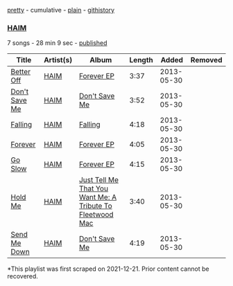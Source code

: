 [pretty](/playlists/pretty/5hINCaYWvVwzzLmhh4y11x.md) - cumulative - [plain](/playlists/plain/5hINCaYWvVwzzLmhh4y11x) - [githistory](https://github.githistory.xyz/mackorone/spotify-playlist-archive/blob/main/playlists/plain/5hINCaYWvVwzzLmhh4y11x)

### [HAIM](https://open.spotify.com/playlist/5hINCaYWvVwzzLmhh4y11x)

> 

7 songs - 28 min 9 sec - [published](https://open.spotify.com/playlist/0kEKPXp1QbP3JIoLaqcTs4)

| Title | Artist(s) | Album | Length | Added | Removed |
|---|---|---|---|---|---|
| [Better Off](https://open.spotify.com/track/4dZbVEEeXkcC6uWDEj9mHx) | [HAIM](https://open.spotify.com/artist/4Ui2kfOqGujY81UcPrb5KE) | [Forever EP](https://open.spotify.com/album/5YixEsuB5itX9HSFenTQla) | 3:37 | 2013-05-30 |  |
| [Don't Save Me](https://open.spotify.com/track/6hzUhWGMBWKntf3kcv0oGu) | [HAIM](https://open.spotify.com/artist/4Ui2kfOqGujY81UcPrb5KE) | [Don't Save Me](https://open.spotify.com/album/3VnYkmazYZjTVms2GHSPBd) | 3:52 | 2013-05-30 |  |
| [Falling](https://open.spotify.com/track/1PchfarnjfYIwLhMtzyoa6) | [HAIM](https://open.spotify.com/artist/4Ui2kfOqGujY81UcPrb5KE) | [Falling](https://open.spotify.com/album/0K6gtslcXoEbmJoDxCMue7) | 4:18 | 2013-05-30 |  |
| [Forever](https://open.spotify.com/track/6qWA7ZjufsNKhERgEwGqeA) | [HAIM](https://open.spotify.com/artist/4Ui2kfOqGujY81UcPrb5KE) | [Forever EP](https://open.spotify.com/album/5YixEsuB5itX9HSFenTQla) | 4:05 | 2013-05-30 |  |
| [Go Slow](https://open.spotify.com/track/63ho2fVBlbyAC3MhLXyyph) | [HAIM](https://open.spotify.com/artist/4Ui2kfOqGujY81UcPrb5KE) | [Forever EP](https://open.spotify.com/album/5YixEsuB5itX9HSFenTQla) | 4:15 | 2013-05-30 |  |
| [Hold Me](https://open.spotify.com/track/4e6bjKVgk1Jo0aV7gpnYiN) | [HAIM](https://open.spotify.com/artist/4Ui2kfOqGujY81UcPrb5KE) | [Just Tell Me That You Want Me: A Tribute To Fleetwood Mac](https://open.spotify.com/album/0zNgnf1qvFUp8NFEi7J2ZH) | 3:40 | 2013-05-30 |  |
| [Send Me Down](https://open.spotify.com/track/5wo1cgmfpWrkix7xBIBHsB) | [HAIM](https://open.spotify.com/artist/4Ui2kfOqGujY81UcPrb5KE) | [Don't Save Me](https://open.spotify.com/album/3VnYkmazYZjTVms2GHSPBd) | 4:19 | 2013-05-30 |  |

\*This playlist was first scraped on 2021-12-21. Prior content cannot be recovered.
